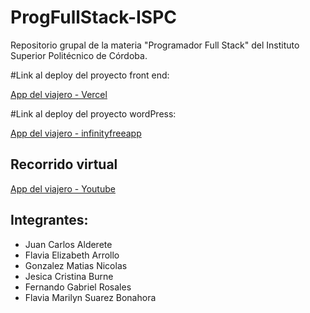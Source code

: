 # ProgFullStack-ISPC
Repositorio grupal de la materia "Programador Full Stack" del Instituto Superior Politécnico de Córdoba.

#Link al deploy del proyecto front end:

[App del viajero - Vercel](https://prog-full-stack-ispc-drgu-9t2z48em3-matiasgonzalez1.vercel.app/)

#Link al deploy del proyecto wordPress:

[App del viajero - infinityfreeapp](http://grupo32ispc.infinityfreeapp.com/)

## **Recorrido virtual**
[App del viajero - Youtube](https://www.youtube.com/watch?v=3tjWfI8rHis&feature=youtu.be&ab_channel=MatiasGonzalez)

## Integrantes:

- Juan Carlos Alderete
- Flavia Elizabeth Arrollo
- Gonzalez Matias Nicolas
- Jesica Cristina Burne
- Fernando Gabriel Rosales
- Flavia Marilyn Suarez Bonahora
